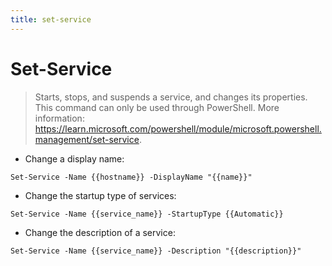 ```yaml
---
title: set-service
---
```

# Set-Service

> Starts, stops, and suspends a service, and changes its properties.
> This command can only be used through PowerShell.
> More information: <https://learn.microsoft.com/powershell/module/microsoft.powershell.management/set-service>.

- Change a display name:

`Set-Service -Name {{hostname}} -DisplayName "{{name}}"`

- Change the startup type of services:

`Set-Service -Name {{service_name}} -StartupType {{Automatic}}`

- Change the description of a service:

`Set-Service -Name {{service_name}} -Description "{{description}}"`
